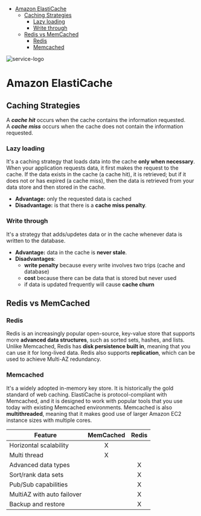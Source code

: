 - [Amazon ElastiCache](#amazon-elasticache)
	- [Caching Strategies](#caching-strategies)
		- [Lazy loading](#lazy-loading)
		- [Write through](#write-through)
	- [Redis vs MemCached](#redis-vs-memcached)
		- [Redis](#redis)
		- [Memcached](#memcached)


![service-logo](/assets/img/aws-icons/Arch_Amazon-ElastiCache_64.png)
# Amazon ElastiCache
## Caching Strategies

A ***cache hit*** occurs when the cache contains the information requested.\
A ***cache miss*** occurs when the cache does not contain the information requested.

### Lazy loading

It's a caching strategy that loads data into the cache **only when necessary**.\
When your application requests data, it first makes the request to the cache. If the data exists in the cache (a cache hit), it is retrieved; but if it does not or has expired (a cache miss), then the data is retrieved from your data store and then stored in the cache.

* **Advantage:** only the requested data is cached
* **Disadvantage:** is that there is a **cache miss penalty**_._

### Write through

It's a strategy that adds/updetes data or in the cache whenever data is written to the database.

* **Advantage:** data in the cache is **never stale**.
* **Disadvantages**:
  * **write penalty** because every write involves two trips (cache and database)
  * **cost** because there can be data that is stored but never used
  * if data is updated frequently will cause **cache churn**

## Redis vs MemCached

### Redis
Redis is an increasingly popular open-source, key-value store that supports more **advanced data structures**, such as sorted sets, hashes, and lists. Unlike Memcached, Redis has **disk persistence built in**, meaning that you can use it for long-lived data. Redis also supports **replication**, which can be used to achieve Multi-AZ redundancy.&#x20;

### Memcached
It's a widely adopted in-memory key store. It is historically the gold standard of web caching. ElastiCache is protocol-compliant with Memcached, and it is designed to work with popular tools that you use today with existing Memcached environments. Memcached is also **multithreaded**, meaning that it makes good use of larger Amazon EC2 instance sizes with multiple cores.

| Feature                    | MemCached | Redis |
| -------------------------- | :-------: | :---: |
| Horizontal scalability     |     X     |       |
| Multi thread               |     X     |       |
| Advanced data types        |           |   X   |
| Sort/rank data sets        |           |   X   |
| Pub/Sub capabilities       |           |   X   |
| MultiAZ with auto failover |           |   X   |
| Backup and restore         |           |   X   |

